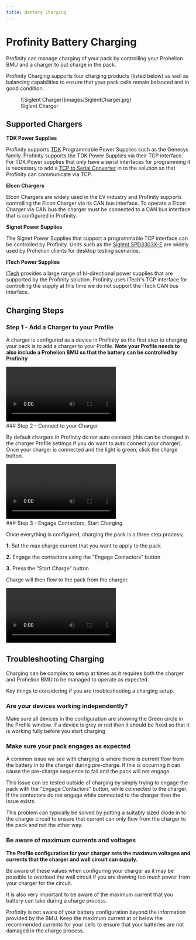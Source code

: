 ```yaml
---
title: Battery Charging
---
```


# Profinity Battery Charging

Profinity can manage charging of your pack by controlling your Prohelion BMU and a charger to put charge in the pack.

Profinity Charging supports four charging products (listed below) as well as balancing capabilities to ensure that your pack cells remain balanced and in good condition.

<figure markdown>
![Siglent Charger](images/SiglentCharger.jpg)
<figcaption>Siglent Charger</figcaption>
</figure>

## Supported Chargers

**TDK Power Supplies**

Profinity supports [TDK](https://www.tdk.com) Programmable Power Supplies such as the Genesys family.  Profinity supports the TDK Power Supplies via their TCP interface.  For TDK Power supplies that only have a serial interfaces for programming it is necessary to add a [TCP to Serial Converter](https://www.jaycar.com.au/serial-to-ethernet-converter/p/XC4134) in to the solution so that Profinity can communicate via TCP.

**Elcon Chargers**

Elcon Chargers are widely used in the EV industry and Profinity supports controlling the Elcon Charger via its CAN bus interface. To operate a Elcon Charger via CAN bus the charger must be connected to a CAN bus interface that is configured in Profinity.

**Signet Power Supplies**

The Signet Power Supplies that support a programmable TCP interface can be controlled by Profinity.  Units such as the [Siglent SPD3303X-E](https://siglentna.com/power-supplies/spd3303x-spd3303x-e-series-programmable-dc-power-supply/) are widely used by Prohelion clients for desktop testing scenarios.

**ITech Power Supplies**

[ITech](https://www.itechate.com/en/) provides a large range of bi-directional power supplies that are supported by the Profinity solution.  Profinity uses ITech's TCP interface for controlling the supply at this time we do not support the ITech CAN bus interface.

## Charging Steps

### Step 1 - Add a Charger to your Profile

A charger is configured as a device in Profinity so the first step to charging your pack is to add a charger to your Profile.  **Note your Profile needs to also include a Prohelion BMU so that the battery can be controlled by Profinity**

<video autoplay loop controls>
  <source src="video/AddCharger.mov" type="video/mp4">
  Your browser does not support the video tag.
</video>

<br>
### Step 2 - Connect to your Charger

By default chargers in Profinity do not auto connect (this can be changed in the charger Profile settings if you do want to auto connect your charger).  Once your charger is connected and the light is green, click the charge button. 

<video autoplay loop controls>
  <source src="video/ConnectCharger.mov" type="video/mp4">
  Your browser does not support the video tag.
</video>


<br>
### Step 3 - Engage Contactors, Start Charging

Once everything is configured, charging the pack is a three step process;

__1.__ Set the max charge current that you want to apply to the pack

__2.__ Engage the contactors using the "Engage Contactors" button

__3.__ Press the "Start Charge" button

Charge will then flow to the pack from the charger.

<video autoplay loop controls>
  <source src="video/StartCharge.mov" type="video/mp4">
  Your browser does not support the video tag.
</video>


## Troubleshooting Charging

Charging can be complex to setup at times as it requires both the charger and Prohelion BMU to be managed to operate as expected.

Key things to considering if you are troubleshooting a charging setup.

### Are your devices working independently? 

Make sure all devices in the configuration are showing the Green circle in the Profile window.  If a device is grey or red then it should be fixed so that it is working fully before you start charging

### Make sure your pack engages as expected

A common issue we see with charging is where there is current flow from the battery in to the charger during pre-charge.   If this is occurring it can cause the pre-charge sequence to fail and the pack will not engage.  

This issue can be tested outside of charging by simply trying to engage the pack with the "Engage Contactors" button, while connected to the charger.  If the contactors do not engage while connected to the charger then the issue exists.

This problem can typically be solved by putting a suitably sized diode in to the charger circuit to ensure that current can only flow from the charger to the pack and not the other way.

### Be aware of maximum currents and voltages

**The Profile configuration for your charger sets the maximum voltages and currents that the charger and wall circuit can supply.**

Be aware of these values when configuring your charger as it may be possible to overload the wall circuit if you are drawing too much power from your charger for the circuit.

It is also very important to be aware of the maximum current that you battery can take during a charge process.  

Profinity is not aware of your battery configuration beyond the information provided by the BMU.  Keep the maximum current at or below the recommended currents for your cells to ensure that your batteries are not damaged in the charge process.